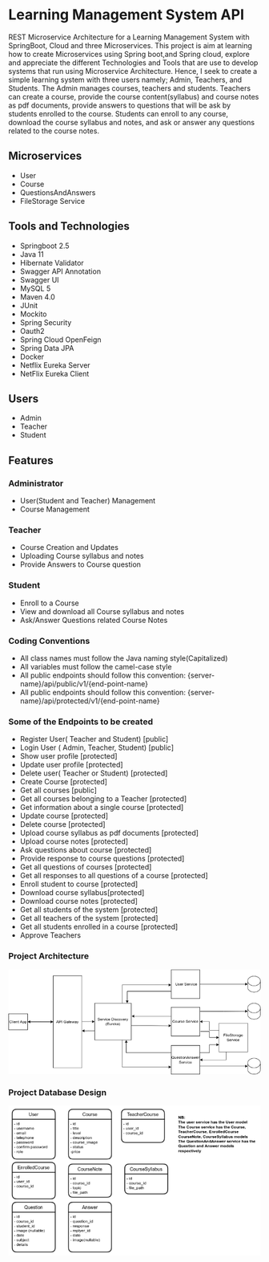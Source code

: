 
# Learning Management System API
REST Microservice Architecture for a Learning Management System with SpringBoot, Cloud and three Microservices. This project is aim at learning how to create      Microservices using Spring boot,and Spring cloud, explore and appreciate the different Technologies and Tools that are use to develop systems that run using Microservice Architecture. 
Hence, I seek to create a simple learning system with three users namely; Admin, Teachers, and Students.
The Admin manages courses, teachers and students.
Teachers can create a course, provide the course content(syllabus) and course notes as pdf documents, provide answers to questions that will be ask by students enrolled to the course. 
Students can enroll to any course, download the course syllabus and notes, and ask or answer any questions related to the course notes.
## Microservices
* User
* Course
* QuestionsAndAnswers
* FileStorage Service
## Tools and Technologies
* Springboot 2.5
* Java 11
* Hibernate Validator
* Swagger API Annotation
* Swagger UI
* MySQL 5
* Maven 4.0
* JUnit
* Mockito
* Spring Security
* Oauth2
* Spring Cloud OpenFeign
* Spring Data JPA
* Docker
* Netflix Eureka Server
* NetFlix Eureka Client
## Users
* Admin
* Teacher
* Student
## Features
### Administrator
* User(Student and Teacher) Management
* Course  Management
### Teacher
* Course Creation and Updates
* Uploading Course syllabus and notes
* Provide Answers to Course question
### Student
* Enroll to a Course
* View and download all Course syllabus and notes
* Ask/Answer Questions related Course Notes
### Coding Conventions 
* All class names must follow the Java naming style(Capitalized)
* All variables must follow the camel-case style
* All public endpoints should follow this convention: {server-name}/api/public/v1/{end-point-name}
* All public endpoints should follow this convention: {server-name}/api/protected/v1/{end-point-name}
### Some of the Endpoints to be created
* Register User( Teacher and Student) [public]
* Login User ( Admin, Teacher, Student) [public]
* Show user profile [protected]
* Update user profile [protected]
* Delete user( Teacher or Student) [protected]
* Create Course  [protected]
* Get all courses [public]
* Get all courses belonging to a Teacher [protected]
* Get information about a single course [protected]
* Update course [protected]
* Delete course [protected]
* Upload course syllabus as pdf documents [protected]
* Upload course notes [protected]
* Ask questions about course [protected]
* Provide response to course questions [protected]
* Get all questions of courses [protected]
* Get all responses to all questions of a course [protected]
* Enroll student to course [protected]
* Download course syllabus[protected]
* Download course notes [protected]
* Get all students of the system [protected]
* Get all teachers of the system [protected]
* Get all students enrolled in a course [protected]
* Approve Teachers
### Project Architecture
![Project Architecture](assets/ProjectArchitectureUpdated.png)
### Project Database Design
![Project Architecture](assets/databaseDesign.png)



